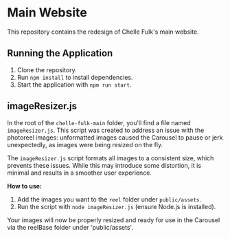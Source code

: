 
# Main Website

This repository contains the redesign of Chelle Fulk's main website.

## Running the Application

1. Clone the repository.
2. Run `npm install` to install dependencies.
3. Start the application with `npm run start`.

## imageResizer.js

In the root of the `chelle-fulk-main` folder, you'll find a file named `imageResizer.js`. This script was created to address an issue with the photoreel images: unformatted images caused the Carousel to pause or jerk unexpectedly, as images were being resized on the fly.

The `imageResizer.js` script formats all images to a consistent size, which prevents these issues. While this may introduce some distortion, it is minimal and results in a smoother user experience.

**How to use:**

1. Add the images you want to the `reel` folder under `public/assets`.
2. Run the script with `node imageResizer.js` (ensure Node.js is installed).

Your images will now be properly resized and ready for use in the Carousel via the reelBase folder under 'public/assets'.